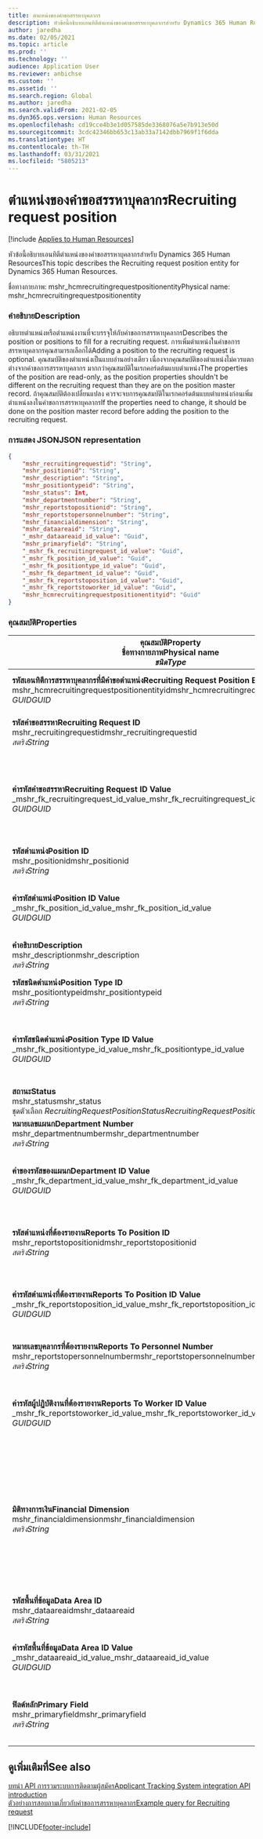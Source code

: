 ```yaml
---
title: ตำแหน่งของคำขอสรรหาบุคลากร
description: หัวข้อนี้อธิบายเอนทิตีตำแหน่งของคำขอสรรหาบุคลากรสำหรับ Dynamics 365 Human Resources
author: jaredha
ms.date: 02/05/2021
ms.topic: article
ms.prod: ''
ms.technology: ''
audience: Application User
ms.reviewer: anbichse
ms.custom: ''
ms.assetid: ''
ms.search.region: Global
ms.author: jaredha
ms.search.validFrom: 2021-02-05
ms.dyn365.ops.version: Human Resources
ms.openlocfilehash: cd19cce4b3e1d057585de3368076a5e7b913e50d
ms.sourcegitcommit: 3cdc42346bb653c13ab33a7142dbb7969f1f6dda
ms.translationtype: HT
ms.contentlocale: th-TH
ms.lasthandoff: 03/31/2021
ms.locfileid: "5805213"
---
```

# <a name="recruiting-request-position"></a><span data-ttu-id="d3fa8-103">ตำแหน่งของคำขอสรรหาบุคลากร</span><span class="sxs-lookup"><span data-stu-id="d3fa8-103">Recruiting request position</span></span>

[!include [Applies to Human Resources](../includes/applies-to-hr.md)]

<span data-ttu-id="d3fa8-104">หัวข้อนี้อธิบายเอนทิตีตำแหน่งของคำขอสรรหาบุคลากรสำหรับ Dynamics 365 Human Resources</span><span class="sxs-lookup"><span data-stu-id="d3fa8-104">This topic describes the Recruiting request position entity for Dynamics 365 Human Resources.</span></span>

<span data-ttu-id="d3fa8-105">ชื่อทางกายภาพ: mshr_hcmrecruitingrequestpositionentity</span><span class="sxs-lookup"><span data-stu-id="d3fa8-105">Physical name: mshr_hcmrecruitingrequestpositionentity</span></span>

### <a name="description"></a><span data-ttu-id="d3fa8-106">คำอธิบาย</span><span class="sxs-lookup"><span data-stu-id="d3fa8-106">Description</span></span>

<span data-ttu-id="d3fa8-107">อธิบายตําแหน่งหรือตําแหน่งงานที่จะบรรจุให้กับคำขอการสรรหาบุคลากร</span><span class="sxs-lookup"><span data-stu-id="d3fa8-107">Describes the position or positions to fill for a recruiting request.</span></span> <span data-ttu-id="d3fa8-108">การเพิ่มตําแหน่งในคำขอการสรรหาบุคลากรคุณสามารถเลือกได้</span><span class="sxs-lookup"><span data-stu-id="d3fa8-108">Adding a position to the recruiting request is optional.</span></span> <span data-ttu-id="d3fa8-109">คุณสมบัติของตําแหน่งเป็นแบบอ่านอย่างเดียว เนื่องจากคุณสมบัติของตําแหน่งไม่ควรแตกต่างจากคำขอการสรรหาบุคลากร มากกว่าคุณสมบัติในเรกคอร์ดต้นแบบตําแหน่ง</span><span class="sxs-lookup"><span data-stu-id="d3fa8-109">The properties of the position are read-only, as the position properties shouldn't be different on the recruiting request than they are on the position master record.</span></span> <span data-ttu-id="d3fa8-110">ถ้าคุณสมบัติต้องเปลี่ยนแปลง ควรจะจบการคุณสมบัติในเรกคอร์ดต้นแบบตําแหน่งก่อนเพิ่มตําแหน่งลงในคำขอการสรรหาบุคลากร</span><span class="sxs-lookup"><span data-stu-id="d3fa8-110">If the properties need to change, it should be done on the position master record before adding the position to the recruiting request.</span></span>

### <a name="json-representation"></a><span data-ttu-id="d3fa8-111">การแสดง JSON</span><span class="sxs-lookup"><span data-stu-id="d3fa8-111">JSON representation</span></span>
```json
{
    "mshr_recruitingrequestid": "String",
    "mshr_positionid": "String",
    "mshr_description": "String",
    "mshr_positiontypeid": "String",
    "mshr_status": Int,
    "mshr_departmentnumber": "String",
    "mshr_reportstopositionid": "String",
    "mshr_reportstopersonnelnumber": "String",
    "mshr_financialdimension": "String",
    "mshr_dataareaid": "String",
    "_mshr_dataareaid_id_value": "Guid",
    "mshr_primaryfield": "String",
    "_mshr_fk_recruitingrequest_id_value": "Guid",
    "_mshr_fk_position_id_value": "Guid",
    "_mshr_fk_positiontype_id_value": "Guid",
    "_mshr_fk_department_id_value": "Guid",
    "_mshr_fk_reportstoposition_id_value": "Guid",
    "_mshr_fk_reportstoworker_id_value": "Guid",
    "mshr_hcmrecruitingrequestpositionentityid": "Guid"
}
```

### <a name="properties"></a><span data-ttu-id="d3fa8-112">คุณสมบัติ</span><span class="sxs-lookup"><span data-stu-id="d3fa8-112">Properties</span></span>

| <span data-ttu-id="d3fa8-113">คุณสมบัติ</span><span class="sxs-lookup"><span data-stu-id="d3fa8-113">Property</span></span><br><span data-ttu-id="d3fa8-114">**ชื่อทางกายภาพ**</span><span class="sxs-lookup"><span data-stu-id="d3fa8-114">**Physical name**</span></span><br><span data-ttu-id="d3fa8-115">**_ชนิด_**</span><span class="sxs-lookup"><span data-stu-id="d3fa8-115">**_Type_**</span></span> | <span data-ttu-id="d3fa8-116">ใช้</span><span class="sxs-lookup"><span data-stu-id="d3fa8-116">Use</span></span> | <span data-ttu-id="d3fa8-117">คำอธิบาย</span><span class="sxs-lookup"><span data-stu-id="d3fa8-117">Description</span></span> |
| --- | --- | --- |
| <span data-ttu-id="d3fa8-118">**รหัสเอนทิตีการสรรหาบุคลากรที่มีคำขอตำแหน่ง**</span><span class="sxs-lookup"><span data-stu-id="d3fa8-118">**Recruiting Request Position Entity ID**</span></span><br><span data-ttu-id="d3fa8-119">mshr_hcmrecruitingrequestpositionentityid</span><span class="sxs-lookup"><span data-stu-id="d3fa8-119">mshr_hcmrecruitingrequestpositionentityid</span></span><br><span data-ttu-id="d3fa8-120">*GUID*</span><span class="sxs-lookup"><span data-stu-id="d3fa8-120">*GUID*</span></span> | <span data-ttu-id="d3fa8-121">อ่านอย่างเดียว</span><span class="sxs-lookup"><span data-stu-id="d3fa8-121">Read-only</span></span><br><span data-ttu-id="d3fa8-122">จำเป็นต้องระบุ</span><span class="sxs-lookup"><span data-stu-id="d3fa8-122">Required</span></span> |    <span data-ttu-id="d3fa8-123">รหัสที่ระบบสร้างขึ้นของเรกคอร์ดตําแหน่งของคำขอการสรรหาบุคลากร</span><span class="sxs-lookup"><span data-stu-id="d3fa8-123">System-generated identifier of the recruiting request position record.</span></span> |
| <span data-ttu-id="d3fa8-124">**รหัสคำขอสรรหา**</span><span class="sxs-lookup"><span data-stu-id="d3fa8-124">**Recruiting Request ID**</span></span><br><span data-ttu-id="d3fa8-125">mshr_recruitingrequestid</span><span class="sxs-lookup"><span data-stu-id="d3fa8-125">mshr_recruitingrequestid</span></span><br><span data-ttu-id="d3fa8-126">*สตริง*</span><span class="sxs-lookup"><span data-stu-id="d3fa8-126">*String*</span></span> | <span data-ttu-id="d3fa8-127">เขียนเพียงครั้งเดียว</span><span class="sxs-lookup"><span data-stu-id="d3fa8-127">Write-once</span></span><br><span data-ttu-id="d3fa8-128">จำเป็นต้องระบุ</span><span class="sxs-lookup"><span data-stu-id="d3fa8-128">Required</span></span> | <span data-ttu-id="d3fa8-129">รหัสเฉพาะที่ผู้ใช้สามารถอ่านได้ของคำขอการสรรหาบุคลากร</span><span class="sxs-lookup"><span data-stu-id="d3fa8-129">The user-readable unique identifier of the recruiting request.</span></span> |
| <span data-ttu-id="d3fa8-130">**ค่ารหัสคำขอสรรหา**</span><span class="sxs-lookup"><span data-stu-id="d3fa8-130">**Recruiting Request ID Value**</span></span><br><span data-ttu-id="d3fa8-131">_mshr_fk_recruitingrequest_id_value</span><span class="sxs-lookup"><span data-stu-id="d3fa8-131">_mshr_fk_recruitingrequest_id_value</span></span><br><span data-ttu-id="d3fa8-132">*GUID*</span><span class="sxs-lookup"><span data-stu-id="d3fa8-132">*GUID*</span></span> | <span data-ttu-id="d3fa8-133">อ่านอย่างเดียว</span><span class="sxs-lookup"><span data-stu-id="d3fa8-133">Read-only</span></span><br><span data-ttu-id="d3fa8-134">จำเป็นต้องระบุ</span><span class="sxs-lookup"><span data-stu-id="d3fa8-134">Required</span></span><br><span data-ttu-id="d3fa8-135">คีย์นอก: mshr_hcmrecruitingrequestentityid ของเอนทิตี mshr_hcmrecruitingrequestentity</span><span class="sxs-lookup"><span data-stu-id="d3fa8-135">Foreign key: mshr_hcmrecruitingrequestentityid of mshr_hcmrecruitingrequestentity entity</span></span> | <span data-ttu-id="d3fa8-136">ตัวระบุที่ระบบสร้างขึ้นขอคำขอการสรรหาบุคลากรที่กำหนดให้ตำแหน่ง</span><span class="sxs-lookup"><span data-stu-id="d3fa8-136">System-generated identifier of the recruiting request to which the position is assigned.</span></span> |
| <span data-ttu-id="d3fa8-137">**รหัสตำแหน่ง**</span><span class="sxs-lookup"><span data-stu-id="d3fa8-137">**Position ID**</span></span><br><span data-ttu-id="d3fa8-138">mshr_positionid</span><span class="sxs-lookup"><span data-stu-id="d3fa8-138">mshr_positionid</span></span><br><span data-ttu-id="d3fa8-139">*สตริง*</span><span class="sxs-lookup"><span data-stu-id="d3fa8-139">*String*</span></span> | <span data-ttu-id="d3fa8-140">เขียนเพียงครั้งเดียว</span><span class="sxs-lookup"><span data-stu-id="d3fa8-140">Write-once</span></span><br><span data-ttu-id="d3fa8-141">จำเป็นต้องระบุ</span><span class="sxs-lookup"><span data-stu-id="d3fa8-141">Required</span></span> | <span data-ttu-id="d3fa8-142">รหัสเฉพาะที่ผู้ใช้สามารถอ่านได้ของตำแหน่ง</span><span class="sxs-lookup"><span data-stu-id="d3fa8-142">The user-readable unique identifier of the position.</span></span> |
| <span data-ttu-id="d3fa8-143">**ค่ารหัสตําแหน่ง**</span><span class="sxs-lookup"><span data-stu-id="d3fa8-143">**Position ID Value**</span></span><br><span data-ttu-id="d3fa8-144">_mshr_fk_position_id_value</span><span class="sxs-lookup"><span data-stu-id="d3fa8-144">_mshr_fk_position_id_value</span></span><br><span data-ttu-id="d3fa8-145">*GUID*</span><span class="sxs-lookup"><span data-stu-id="d3fa8-145">*GUID*</span></span> | <span data-ttu-id="d3fa8-146">อ่านอย่างเดียว</span><span class="sxs-lookup"><span data-stu-id="d3fa8-146">Read-only</span></span><br><span data-ttu-id="d3fa8-147">จำเป็นต้องระบุ</span><span class="sxs-lookup"><span data-stu-id="d3fa8-147">Required</span></span><br><span data-ttu-id="d3fa8-148">คีย์นอก: mshr_hcmpositionv2entityid ของเอนทิตี mshr_hcmpositionv2entity</span><span class="sxs-lookup"><span data-stu-id="d3fa8-148">Foreign key: mshr_hcmpositionv2entityid of mshr_hcmpositionv2entity entity</span></span> | <span data-ttu-id="d3fa8-149">ตัวระบุที่ระบบสร้างขึ้นของตำแหน่ง</span><span class="sxs-lookup"><span data-stu-id="d3fa8-149">System-generated identifier of the position.</span></span> |
| <span data-ttu-id="d3fa8-150">**คำอธิบาย**</span><span class="sxs-lookup"><span data-stu-id="d3fa8-150">**Description**</span></span><br><span data-ttu-id="d3fa8-151">mshr_description</span><span class="sxs-lookup"><span data-stu-id="d3fa8-151">mshr_description</span></span><br><span data-ttu-id="d3fa8-152">*สตริง*</span><span class="sxs-lookup"><span data-stu-id="d3fa8-152">*String*</span></span> | <span data-ttu-id="d3fa8-153">อ่านอย่างเดียว</span><span class="sxs-lookup"><span data-stu-id="d3fa8-153">Read-only</span></span><br><span data-ttu-id="d3fa8-154">จำเป็นต้องระบุ</span><span class="sxs-lookup"><span data-stu-id="d3fa8-154">Required</span></span> | <span data-ttu-id="d3fa8-155">คำอธิบายตำแหน่ง</span><span class="sxs-lookup"><span data-stu-id="d3fa8-155">The position description.</span></span> |
| <span data-ttu-id="d3fa8-156">**รหัสชนิดตำแหน่ง**</span><span class="sxs-lookup"><span data-stu-id="d3fa8-156">**Position Type ID**</span></span><br><span data-ttu-id="d3fa8-157">mshr_positiontypeid</span><span class="sxs-lookup"><span data-stu-id="d3fa8-157">mshr_positiontypeid</span></span><br><span data-ttu-id="d3fa8-158">*สตริง*</span><span class="sxs-lookup"><span data-stu-id="d3fa8-158">*String*</span></span> | <span data-ttu-id="d3fa8-159">อ่านอย่างเดียว</span><span class="sxs-lookup"><span data-stu-id="d3fa8-159">Read-only</span></span><br><span data-ttu-id="d3fa8-160">ไม่จำเป็นต้องระบุ</span><span class="sxs-lookup"><span data-stu-id="d3fa8-160">Optional</span></span> | <span data-ttu-id="d3fa8-161">รหัสเฉพาะที่ผู้ใช้สามารถอ่านได้ของชนิดตำแหน่งของตำแหน่งนี้</span><span class="sxs-lookup"><span data-stu-id="d3fa8-161">The user-readable unique identifier of the position type for this position.</span></span> |
| <span data-ttu-id="d3fa8-162">**ค่ารหัสชนิดตำแหน่ง**</span><span class="sxs-lookup"><span data-stu-id="d3fa8-162">**Position Type ID Value**</span></span><br><span data-ttu-id="d3fa8-163">_mshr_fk_positiontype_id_value</span><span class="sxs-lookup"><span data-stu-id="d3fa8-163">_mshr_fk_positiontype_id_value</span></span><br><span data-ttu-id="d3fa8-164">*GUID*</span><span class="sxs-lookup"><span data-stu-id="d3fa8-164">*GUID*</span></span> | <span data-ttu-id="d3fa8-165">อ่านอย่างเดียว</span><span class="sxs-lookup"><span data-stu-id="d3fa8-165">Read-only</span></span><br><span data-ttu-id="d3fa8-166">ไม่จำเป็นต้องระบุ</span><span class="sxs-lookup"><span data-stu-id="d3fa8-166">Optional</span></span><br><span data-ttu-id="d3fa8-167">คีย์นอก: mshr_hcmpositiontypeentityid ของเอนทิตี mshr_hcmpositiontypeentity</span><span class="sxs-lookup"><span data-stu-id="d3fa8-167">Foreign key: mshr_hcmpositiontypeentityid of mshr_hcmpositiontypeentity entity</span></span> | <span data-ttu-id="d3fa8-168">ตัวระบุเฉพาะที่ระบบสร้างขึ้นของชนิดตำแหน่งของตำแหน่งนี้</span><span class="sxs-lookup"><span data-stu-id="d3fa8-168">A system-generated unique identifier of the position type for this position.</span></span> |
| <span data-ttu-id="d3fa8-169">**สถานะ**</span><span class="sxs-lookup"><span data-stu-id="d3fa8-169">**Status**</span></span><br><span data-ttu-id="d3fa8-170">mshr_status</span><span class="sxs-lookup"><span data-stu-id="d3fa8-170">mshr_status</span></span><br><span data-ttu-id="d3fa8-171">ชุดตัวเลือก *RecruitingRequestPositionStatus*</span><span class="sxs-lookup"><span data-stu-id="d3fa8-171">*RecruitingRequestPositionStatus* option set</span></span> | <span data-ttu-id="d3fa8-172">อ่าน/เขียน</span><span class="sxs-lookup"><span data-stu-id="d3fa8-172">Read/write</span></span><br><span data-ttu-id="d3fa8-173">จำเป็นต้องระบุ</span><span class="sxs-lookup"><span data-stu-id="d3fa8-173">Required</span></span> | <span data-ttu-id="d3fa8-174">สถานะของตำแหน่งสำหรับคำขอการสรรหาบุคลากร</span><span class="sxs-lookup"><span data-stu-id="d3fa8-174">Status of the position for the recruiting request.</span></span> |
| <span data-ttu-id="d3fa8-175">**หมายเลขแผนก**</span><span class="sxs-lookup"><span data-stu-id="d3fa8-175">**Department Number**</span></span><br><span data-ttu-id="d3fa8-176">mshr_departmentnumber</span><span class="sxs-lookup"><span data-stu-id="d3fa8-176">mshr_departmentnumber</span></span><br><span data-ttu-id="d3fa8-177">*สตริง*</span><span class="sxs-lookup"><span data-stu-id="d3fa8-177">*String*</span></span> | <span data-ttu-id="d3fa8-178">อ่านอย่างเดียว</span><span class="sxs-lookup"><span data-stu-id="d3fa8-178">Read-only</span></span><br><span data-ttu-id="d3fa8-179">ไม่จำเป็นต้องระบุ</span><span class="sxs-lookup"><span data-stu-id="d3fa8-179">Optional</span></span><br> | <span data-ttu-id="d3fa8-180">หมายเลขของแผนกของตำแหน่ง</span><span class="sxs-lookup"><span data-stu-id="d3fa8-180">The department number of the position.</span></span> |
| <span data-ttu-id="d3fa8-181">**ค่าของรหัสของแผนก**</span><span class="sxs-lookup"><span data-stu-id="d3fa8-181">**Department ID Value**</span></span><br><span data-ttu-id="d3fa8-182">_mshr_fk_department_id_value</span><span class="sxs-lookup"><span data-stu-id="d3fa8-182">_mshr_fk_department_id_value</span></span><br><span data-ttu-id="d3fa8-183">*GUID*</span><span class="sxs-lookup"><span data-stu-id="d3fa8-183">*GUID*</span></span> | <span data-ttu-id="d3fa8-184">อ่านอย่างเดียว</span><span class="sxs-lookup"><span data-stu-id="d3fa8-184">Read-only</span></span><br><span data-ttu-id="d3fa8-185">ไม่จำเป็นต้องระบุ</span><span class="sxs-lookup"><span data-stu-id="d3fa8-185">Optional</span></span><br><span data-ttu-id="d3fa8-186">คีย์นอก: mshr_omdepartmententityid ของเอนทิตี mshr_omdepartmententity</span><span class="sxs-lookup"><span data-stu-id="d3fa8-186">Foreign key: mshr_omdepartmententityid of mshr_omdepartmententity entity</span></span> | <span data-ttu-id="d3fa8-187">ตัวระบุเฉพาะที่ระบบสร้างขึ้นของแผนกของตำแหน่งนี้</span><span class="sxs-lookup"><span data-stu-id="d3fa8-187">System-generated unique identifier of the department of the position.</span></span> |
| <span data-ttu-id="d3fa8-188">**รหัสตำแหน่งที่ต้องรายงาน**</span><span class="sxs-lookup"><span data-stu-id="d3fa8-188">**Reports To Position ID**</span></span><br><span data-ttu-id="d3fa8-189">mshr_reportstopositionid</span><span class="sxs-lookup"><span data-stu-id="d3fa8-189">mshr_reportstopositionid</span></span><br><span data-ttu-id="d3fa8-190">*สตริง*</span><span class="sxs-lookup"><span data-stu-id="d3fa8-190">*String*</span></span> | <span data-ttu-id="d3fa8-191">อ่านอย่างเดียว</span><span class="sxs-lookup"><span data-stu-id="d3fa8-191">Read-only</span></span><br><span data-ttu-id="d3fa8-192">จำเป็นต้องระบุ</span><span class="sxs-lookup"><span data-stu-id="d3fa8-192">Required</span></span> | <span data-ttu-id="d3fa8-193">รหัสที่อ่านได้ของผู้ใช้ของตําแหน่งงานซึ่งรายงานตําแหน่งงานสรรหาบุคลากรในลำดับชั้นองค์กร</span><span class="sxs-lookup"><span data-stu-id="d3fa8-193">The user-readable ID of the position to which the recruited position reports in the organizational hierarchy.</span></span> |
| <span data-ttu-id="d3fa8-194">**ค่ารหัสตำแหน่งที่ต้องรายงาน**</span><span class="sxs-lookup"><span data-stu-id="d3fa8-194">**Reports To Position ID Value**</span></span><br><span data-ttu-id="d3fa8-195">_mshr_fk_reportstoposition_id_value</span><span class="sxs-lookup"><span data-stu-id="d3fa8-195">_mshr_fk_reportstoposition_id_value</span></span><br><span data-ttu-id="d3fa8-196">*GUID*</span><span class="sxs-lookup"><span data-stu-id="d3fa8-196">*GUID*</span></span> | <span data-ttu-id="d3fa8-197">อ่านอย่างเดียว</span><span class="sxs-lookup"><span data-stu-id="d3fa8-197">Read-only</span></span><br><span data-ttu-id="d3fa8-198">จำเป็นต้องระบุ</span><span class="sxs-lookup"><span data-stu-id="d3fa8-198">Required</span></span><br><span data-ttu-id="d3fa8-199">คีย์นอก: mshr_hcmpositionv2entityid ของเอนทิตี mshr_hcmpositionv2entity</span><span class="sxs-lookup"><span data-stu-id="d3fa8-199">Foreign key: mshr_hcmpositionv2entityid of mshr_hcmpositionv2entity entity</span></span> | <span data-ttu-id="d3fa8-200">รหัสที่ระบบสร้างขึ้นของตําแหน่งที่รายงานตําแหน่งงานสรรหาบุคลากร</span><span class="sxs-lookup"><span data-stu-id="d3fa8-200">The system-generated ID of the position to which the recruited position reports.</span></span> |
| <span data-ttu-id="d3fa8-201">**หมายเลขบุคลากรที่ต้องรายงาน**</span><span class="sxs-lookup"><span data-stu-id="d3fa8-201">**Reports To Personnel Number**</span></span><br><span data-ttu-id="d3fa8-202">mshr_reportstopersonnelnumber</span><span class="sxs-lookup"><span data-stu-id="d3fa8-202">mshr_reportstopersonnelnumber</span></span><br><span data-ttu-id="d3fa8-203">*สตริง*</span><span class="sxs-lookup"><span data-stu-id="d3fa8-203">*String*</span></span> | <span data-ttu-id="d3fa8-204">อ่านอย่างเดียว</span><span class="sxs-lookup"><span data-stu-id="d3fa8-204">Read-only</span></span><br><span data-ttu-id="d3fa8-205">จำเป็นต้องระบุ</span><span class="sxs-lookup"><span data-stu-id="d3fa8-205">Required</span></span> | <span data-ttu-id="d3fa8-206">รหัสผู้ปฏิบัติงานของผู้ปฏิบัติงานที่จะรายงานผู้สมัครการจ้างงานให้</span><span class="sxs-lookup"><span data-stu-id="d3fa8-206">The worker ID of the worker to which the hired candidate will report.</span></span> |
| <span data-ttu-id="d3fa8-207">**ค่ารหัสผู้ปฏิบัติงานที่ต้องรายงาน**</span><span class="sxs-lookup"><span data-stu-id="d3fa8-207">**Reports To Worker ID Value**</span></span><br><span data-ttu-id="d3fa8-208">_mshr_fk_reportstoworker_id_value</span><span class="sxs-lookup"><span data-stu-id="d3fa8-208">_mshr_fk_reportstoworker_id_value</span></span><br><span data-ttu-id="d3fa8-209">*GUID*</span><span class="sxs-lookup"><span data-stu-id="d3fa8-209">*GUID*</span></span> | <span data-ttu-id="d3fa8-210">อ่านอย่างเดียว</span><span class="sxs-lookup"><span data-stu-id="d3fa8-210">Read-only</span></span><br><span data-ttu-id="d3fa8-211">จำเป็นต้องระบุ</span><span class="sxs-lookup"><span data-stu-id="d3fa8-211">Required</span></span><br><span data-ttu-id="d3fa8-212">คีย์นอก: mshr_hcmworkerbaseentityid ของเอนทิตี mshr_hcmworkerbaseentity</span><span class="sxs-lookup"><span data-stu-id="d3fa8-212">Foreign key: mshr_hcmworkerbaseentityid of mshr_hcmworkerbaseentity entity</span></span> | <span data-ttu-id="d3fa8-213">รหัสที่ระบบสร้างขึ้นของผู้ปฏิบัติงานที่จะรายงานผู้สมัครการจ้างงานให้</span><span class="sxs-lookup"><span data-stu-id="d3fa8-213">System-generated ID of the worker to which the hired candidate will report.</span></span> |
| <span data-ttu-id="d3fa8-214">**มิติทางการเงิน**</span><span class="sxs-lookup"><span data-stu-id="d3fa8-214">**Financial Dimension**</span></span><br><span data-ttu-id="d3fa8-215">mshr_financialdimension</span><span class="sxs-lookup"><span data-stu-id="d3fa8-215">mshr_financialdimension</span></span><br><span data-ttu-id="d3fa8-216">*สตริง*</span><span class="sxs-lookup"><span data-stu-id="d3fa8-216">*String*</span></span> | <span data-ttu-id="d3fa8-217">อ่านอย่างเดียว</span><span class="sxs-lookup"><span data-stu-id="d3fa8-217">Read-only</span></span><br><span data-ttu-id="d3fa8-218">ไม่จำเป็นต้องระบุ</span><span class="sxs-lookup"><span data-stu-id="d3fa8-218">Optional</span></span> | <span data-ttu-id="d3fa8-219">มิติทางการเงิน (ตัวอย่างเช่น ศูนย์ต้นทุน) ที่มอบหมายให้กับตําแหน่ง</span><span class="sxs-lookup"><span data-stu-id="d3fa8-219">The financial dimension (for example, cost center) assigned to the position.</span></span> <span data-ttu-id="d3fa8-220">มิติทางการเงินให้กำหนดกับแต่ละตําแหน่งต่อนิติบุคคล</span><span class="sxs-lookup"><span data-stu-id="d3fa8-220">The financial dimension is assigned for each position per legal entity.</span></span> <span data-ttu-id="d3fa8-221">ศูนย์ต้นทุนที่กําหนดในมิติสามารถเข้าถึงผ่านเอนทิตี mshr_dimattributeomcostcenterentity ได้</span><span class="sxs-lookup"><span data-stu-id="d3fa8-221">Cost centers that are defined in dimensions are accessible through the mshr_dimattributeomcostcenterentity entity.</span></span> |
| <span data-ttu-id="d3fa8-222">**รหัสพื้นที่ข้อมูล**</span><span class="sxs-lookup"><span data-stu-id="d3fa8-222">**Data Area ID**</span></span><br><span data-ttu-id="d3fa8-223">mshr_dataareaid</span><span class="sxs-lookup"><span data-stu-id="d3fa8-223">mshr_dataareaid</span></span><br><span data-ttu-id="d3fa8-224">*สตริง*</span><span class="sxs-lookup"><span data-stu-id="d3fa8-224">*String*</span></span> | <span data-ttu-id="d3fa8-225">อ่าน/เขียน</span><span class="sxs-lookup"><span data-stu-id="d3fa8-225">Read/write</span></span><br><span data-ttu-id="d3fa8-226">ไม่จำเป็นต้องระบุ</span><span class="sxs-lookup"><span data-stu-id="d3fa8-226">Optional</span></span> | <span data-ttu-id="d3fa8-227">ระบุนิติบุคคล (บริษัท) ของตำแหน่งคำขอการสรรหาบุคลากร</span><span class="sxs-lookup"><span data-stu-id="d3fa8-227">Specifies the legal entity (company) for the recruiting request position.</span></span> |
| <span data-ttu-id="d3fa8-228">**ค่ารหัสพื้นที่ข้อมูล**</span><span class="sxs-lookup"><span data-stu-id="d3fa8-228">**Data Area ID Value**</span></span><br><span data-ttu-id="d3fa8-229">_mshr_dataareaid_id_value</span><span class="sxs-lookup"><span data-stu-id="d3fa8-229">_mshr_dataareaid_id_value</span></span><br><span data-ttu-id="d3fa8-230">*GUID*</span><span class="sxs-lookup"><span data-stu-id="d3fa8-230">*GUID*</span></span> | <span data-ttu-id="d3fa8-231">อ่านอย่างเดียว</span><span class="sxs-lookup"><span data-stu-id="d3fa8-231">Read-only</span></span><br><span data-ttu-id="d3fa8-232">ไม่จำเป็นต้องระบุ</span><span class="sxs-lookup"><span data-stu-id="d3fa8-232">Optional</span></span><br><span data-ttu-id="d3fa8-233">คีย์นอก: cdm_companyid ของเอนทิตี cdm_company</span><span class="sxs-lookup"><span data-stu-id="d3fa8-233">Foreign key: cdm_companyid of cdm_company entity</span></span> | <span data-ttu-id="d3fa8-234">ค่า GUID ที่ระบบสร้างขึ้นซึ่งระบุนิติบุคคล (บริษัท) สำหรับตำแหน่งคำขอการสรรหาบุคลากร</span><span class="sxs-lookup"><span data-stu-id="d3fa8-234">System-generated GUID value identifying the legal entity (company) for the recruiting request position.</span></span> |
| <span data-ttu-id="d3fa8-235">**ฟิลด์หลัก**</span><span class="sxs-lookup"><span data-stu-id="d3fa8-235">**Primary Field**</span></span><br><span data-ttu-id="d3fa8-236">mshr_primaryfield</span><span class="sxs-lookup"><span data-stu-id="d3fa8-236">mshr_primaryfield</span></span><br><span data-ttu-id="d3fa8-237">*สตริง*</span><span class="sxs-lookup"><span data-stu-id="d3fa8-237">*String*</span></span> | <span data-ttu-id="d3fa8-238">อ่านอย่างเดียว</span><span class="sxs-lookup"><span data-stu-id="d3fa8-238">Read-only</span></span><br><span data-ttu-id="d3fa8-239">จำเป็นต้องระบุ</span><span class="sxs-lookup"><span data-stu-id="d3fa8-239">Required</span></span> | <span data-ttu-id="d3fa8-240">การเชื่อมต่อของค่าคำขอการสรรหาบุคลากรและรหัสตําแหน่งเป็นวิธีการอื่นเพื่อระบุเรกคอร์ดเฉพาะ</span><span class="sxs-lookup"><span data-stu-id="d3fa8-240">Concatenation of Recruiting Request value and Position ID as another method to uniquely identify the record.</span></span> |

## <a name="see-also"></a><span data-ttu-id="d3fa8-241">ดูเพิ่มเติมที่</span><span class="sxs-lookup"><span data-stu-id="d3fa8-241">See also</span></span>

[<span data-ttu-id="d3fa8-242">บทนํา API การรวมระบบการติดตามผู้สมัคร</span><span class="sxs-lookup"><span data-stu-id="d3fa8-242">Applicant Tracking System integration API introduction</span></span>](hr-admin-integration-ats-api-introduction.md)<br>
[<span data-ttu-id="d3fa8-243">ตัวอย่างการสอบถามเกี่ยวกับคำขอการสรรหาบุคลากร</span><span class="sxs-lookup"><span data-stu-id="d3fa8-243">Example query for Recruiting request</span></span>](hr-admin-integration-ats-api-recruiting-request-example-query.md)



[!INCLUDE[footer-include](../includes/footer-banner.md)]
